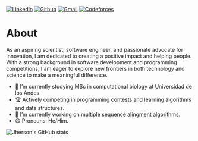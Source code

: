 [![Linkedin](https://img.shields.io/badge/LinkedIn-0077B5?style=for-the-badge&logo=linkedin&logoColor=white)](https://www.linkedin.com/in/jhersonmedina/)
[![Github](https://img.shields.io/badge/GitHub-100000?style=for-the-badge&logo=github&logoColor=white)](https://github.com/JhersonMedina/)
[![Gmail](https://img.shields.io/badge/Gmail-D14836?style=for-the-badge&logo=gmail&logoColor=white)](mailto:jhersonmedina2505@gmail.com)
[![Codeforces](https://img.shields.io/badge/Codeforces-445f9d?style=for-the-badge&logo=Codeforces&logoColor=white)](https://codeforces.com/profile/TooManyMind)


# About

As an aspiring scientist, software engineer, and passionate advocate for innovation, I am dedicated to creating a positive impact and helping people. With a strong background in software development and programming competitions, I am eager to explore new frontiers in both technology and science to make a meaningful difference.

- 🔬 I’m currently studying MSc in computational biology at Universidad de los Andes.
- 🏆 Actively competing in programming contests and learning algorithms and data structures.
- 🧬 I’m currently working on multiple sequence alingment algorithms.
- 😄 Pronouns: He/Him.

![Jherson's GitHub stats](https://github-readme-stats.vercel.app/api?username=JhersonMedina&show_icons=true&theme=gruvbox)

